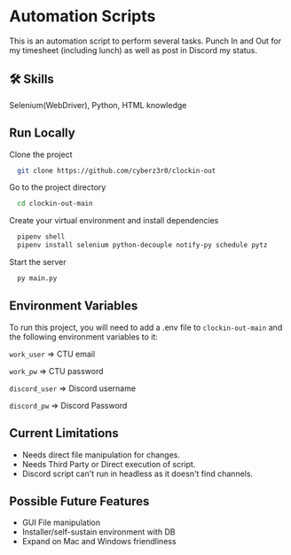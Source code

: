 # Automation Scripts

This is an automation script to perform several tasks. Punch In and Out for my timesheet (including lunch) as well as post in Discord my status. 



## 🛠 Skills
Selenium(WebDriver), Python, HTML knowledge


## Run Locally

Clone the project

```bash
  git clone https://github.com/cyberz3r0/clockin-out
```

Go to the project directory

```bash
  cd clockin-out-main
```
Create your virtual environment and install dependencies

```bash
  pipenv shell
  pipenv install selenium python-decouple notify-py schedule pytz
```

Start the server

```bash
  py main.py
```


## Environment Variables

To run this project, you will need to add a .env file to `clockin-out-main` and the following environment variables to it: 


`work_user` => CTU email

`work_pw` =>  CTU password

`discord_user` => Discord username

`discord_pw` => Discord Password


## Current Limitations

- Needs direct file manipulation for changes.  
- Needs Third Party or Direct execution of script.
- Discord script can't run in headless as it doesn't find channels. 

## Possible Future Features

- GUI File manipulation
- Installer/self-sustain environment with DB
- Expand on Mac and Windows friendliness
